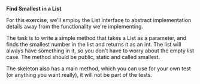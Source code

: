 <b> Find Smallest in a List</b>

For this exercise, we'll employ the List interface to abstract implementation details away from the functionality we're implementing.

The task is to write a simple method that takes a List<Integer> as a parameter, and finds the smallest number in the list and returns it as an int. The list will always have something in it, so you don't have to worry about the empty list case. The method should be public, static and called smallest.

The skeleton also has a main method, which you can use for your own test (or anything you want really), it will not be part of the tests.